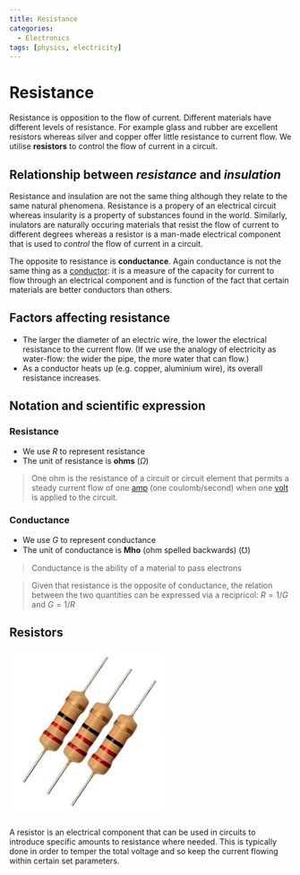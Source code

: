 ```yaml
---
title: Resistance
categories:
  - Electronics
tags: [physics, electricity]
---
```


# Resistance

Resistance is opposition to the flow of current. Different materials have different levels of resistance. For example glass and rubber are excellent resistors whereas silver and copper offer little resistance to current flow. We utilise **resistors** to control the flow of current in a circuit.

## Relationship between _resistance_ and _insulation_

Resistance and insulation are not the same thing although they relate to the same natural phenomena. Resistance is a propery of an electrical circuit whereas insularity is a property of substances found in the world. Similarly, inulators are naturally occuring materials that resist the flow of current to different degrees whereas a resistor is a man-made electrical component that is used to _control_ the flow of current in a circuit.

The opposite to resistance is **conductance**. Again conductance is not the same thing as a [conductor](/Electronics/Physics_of_electricity/Electrons.md#conductivity-and-insularity): it is a measure of the capacity for current to flow through an electrical component and is function of the fact that certain materials are better conductors than others.

## Factors affecting resistance

- The larger the diameter of an electric wire, the lower the electrical resistance to the current flow. (If we use the analogy of electricity as water-flow: the wider the pipe, the more water that can flow.)
- As a conductor heats up (e.g. copper, aluminium wire), its overall resistance increases.

## Notation and scientific expression

### Resistance

- We use $R$ to represent resistance
- The unit of resistance is **ohms** ($\Omega$)

> One ohm is the resistance of a circuit or circuit element that permits a steady current flow of one [amp](/Electronics/Current.md#formal-expression) (one coulomb/second) when one [volt](/Electronics/Physics_of_electricity/Voltage.md#voltage) is applied to the circuit.

### Conductance

- We use $G$ to represent conductance
- The unit of conductance is **Mho** (ohm spelled backwards) ($\mho$)

> Conductance is the ability of a material to pass electrons

> Given that resistance is the opposite of conductance, the relation between the two quantities can be expressed via a recipricol: $R = 1/G$ and $G = 1/R$

## Resistors

![](/img/resistor-photo.jpg)

A resistor is an electrical component that can be used in circuits to introduce specific amounts to resistance where needed. This is typically done in order to temper the total voltage and so keep the current flowing within certain set parameters.
